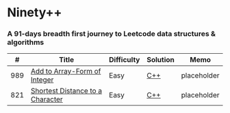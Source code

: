 Ninety++
========

### A 91-days breadth first journey to Leetcode data structures \& algorithms


| # | Title | Difficulty | Solution | Memo |
|---| ----- | ---------- | -------- | ---- | 
|989|[Add to Array-Form of Integer](https://leetcode.com/problems/add-to-array-form-of-integer/) | Easy | [C++](./trunk/day01/solution.cpp)|placeholder|
|821|[Shortest Distance to a Character](https://leetcode.com/problems/shortest-distance-to-a-character/) | Easy | [C++](./trunk/day02/solution.cpp)|placeholder|
